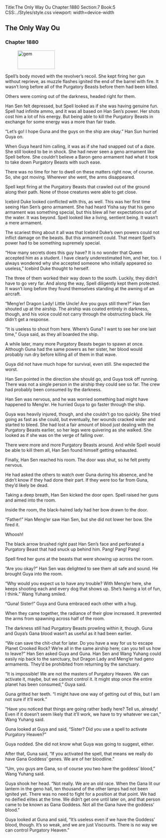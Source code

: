 Title:The Only Way Ou 
Chapter:1880 
Section:7 
Book:5 
CSS:../Styles/style.css 
viewport: width=device-width
  
## The Only Way Ou
### Chapter 1880 
<figure>
	<img src="../Images/gem.gif" alt="gem" id="gem" width="120" height="60" />
</figure>
  

  
  Spell’s body moved with the revolver’s recoil. She kept firing her gun without reprieve, as muzzle flashes ignited the end of the barrel with fire. It wasn’t long before all of the Purgatory Beasts before them had been killed.

Others were coming out of the darkness, headed right for them.

Han Sen felt depressed, but Spell looked as if she was having genuine fun. Spell had infinite ammo, and it was all based on Han Sen’s power. Her shots cost him a lot of his energy. But being able to kill the Purgatory Beasts in exchange for some energy was a more than fair trade.

“Let’s go! I hope Guna and the guys on the ship are okay.” Han Sun hurried Guya on.

When Guya heard him calling, it was as if she had snapped out of a daze. She still looked to be in shock. She had never seen a geno armament like Spell before. She couldn’t believe a Baron geno armament had what it took to take down Purgatory Beasts with such ease.

There was no time for her to dwell on these matters right now, of course. So, she got moving. Wherever she went, the arms disappeared.

Spell kept firing at the Purgatory Beasts that crawled out of the ground along their path. None of those creatures were able to get close.

Icebird Duke looked conflicted with this, as well. This was her first time seeing Han Sen’s geno armament. She had heard Yisha say that his geno armament was something special, but this blew all her expectations out of the water. It was beyond. Spell looked like a living, sentient being. It wasn’t a mere armament.

The scariest thing about it all was that Icebird Duke’s own powers could not inflict damage on the beasts. But this armament could. That meant Spell’s power had to be something supremely special.

“How many secrets does this guy have? It is no wonder that Queen accepted him as a student. I have clearly underestimated him, and her, too. I always wondered why she accepted someone who initially appeared so useless,” Icebird Duke thought to herself.

The three of them worked their way down to the south. Luckily, they didn’t have to go very far. And along the way, Spell diligently kept them protected. It wasn’t long before they found themselves standing at the awning of an aircraft.

“Meng’er! Dragon Lady! Little Uncle! Are you guys still there?” Han Sen shouted up at the airship. The airship was coated entirely in darkness, though, and his voice could not carry through the obstructing black. He didn’t get a response.

“It is useless to shout from here. Where’s Guna? I want to see her one last time,” Guya said, as they all boarded the ship.

A while later, many more Purgatory Beasts began to spawn at once. Although Guna had the same powers as her sister, her blood would probably run dry before killing all of them in that wave.

Guya did not have much hope for survival, even still. She expected the worst.

Han Sen pointed in the direction she should go, and Guya took off running. There was not a single person in the airship they could see so far. The crew had probably been consumed by the darkness.

Han Sen was nervous, and he was worried something bad might have happened to Meng’er. He hurried Guya to go faster through the ship.

Guya was heavily injured, though, and she couldn’t go too quickly. She tried going as fast as she could, but eventually, her wounds cracked wider and started to bleed. She had lost a fair amount of blood just dealing with the Purgatory Beasts earlier, so her legs were quivering as she walked. She looked as if she was on the verge of falling over.

There were more and more Purgatory Beasts around. And while Spell would be able to kill them all, Han Sen found himself getting exhausted.

Finally, Han Sen reached his room. The door was shut, so he felt pretty nervous.

He had asked the others to watch over Guna during his absence, and he didn’t know if they had done their part. If they were too far from Guna, they’d likely be dead.

Taking a deep breath, Han Sen kicked the door open. Spell raised her guns and aimed into the room.

Inside the room, the black-haired lady had her bow drawn to the door.

“Father!” Han Meng’er saw Han Sen, but she did not lower her bow. She fired it.

Whoosh!

The black arrow brushed right past Han Sen’s face and perforated a Purgatory Beast that had snuck up behind him. Pang! Pang! Pang!

Spell fired her guns at the beasts that were showing up across the room.

“Are you okay?” Han Sen was delighted to see them all safe and sound. He brought Guya into the room.

“Why would you expect us to have any trouble? With Meng’er here, she keeps shooting each and every dog that shows up. She’s having a lot of fun, I think.” Wang Yuhang smiled.

“Guna! Sister!” Guya and Guna embraced each other with a hug.

When they came together, the radiance of their glow increased. It prevented the arms from spawning across half of the room.

The darkness still had Purgatory Beasts prowling within it, though. Guna and Guya’s Gana blood wasn’t as useful as it had been earlier.

“We can save the chit-chat for later. Do you have a way for us to escape Planet Crooked Rock? We’re all in the same airship here; can you tell us how to leave?” Han Sen asked Guya and Guna. Han Sen and Wang Yuhang could easily nip back to the sanctuary, but Dragon Lady and Meng’er had geno armaments. They’d be prohibited from returning by the sanctuary.

“It is impossible! We are not the masters of Purgatory Heaven. We can activate it, maybe, but we cannot control it. It might stop once the entire planet has been consumed,” Guya said.

Guna gritted her teeth. “I might have one way of getting out of this, but I am not sure if it’ll work.”

“Have you noticed that things are going rather badly here? Tell us, already! Even if it doesn’t seem likely that it’ll work, we have to try whatever we can,” Wang Yuhang said.

Guna looked at Guya and said, “Sister? Did you use a spell to activate Purgatory Heaven?”

Guya nodded. She did not know what Guya was going to suggest, either.

After that, Guna said, “If you activated the spell, that means we really do have Gana Goddess’ genes. We are of her bloodline.”

“Um, you guys are Gana, so of course you two have the goddess’ blood,” Wang Yuhang said.

Guya shook her head. “Not really. We are an old race. When the Gana lit our lantern in the geno hall, ten thousand of the other lamps had not been ignited yet. There was no need to fight for a position at that point. We had no deified elites at the time. We didn’t get one until later on, and that person came to be known as Gana Goddess. Not all the Gana have the goddess’ blood.”

Guya looked at Guna and said, “It’s useless even if we have the Goddess’ blood, though. It’s so weak, and we are just Viscounts. There is no way we can control Purgatory Heaven.”
